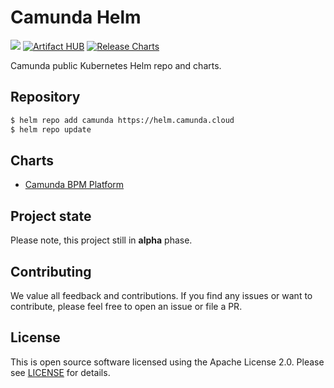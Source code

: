 # Camunda Helm
[![](https://img.shields.io/badge/Community%20Extension-An%20open%20source%20community%20maintained%20project-FF4700)](https://github.com/camunda-community-hub/community) [![Artifact HUB](https://img.shields.io/endpoint?url=https://artifacthub.io/badge/repository/camunda)](https://artifacthub.io/packages/search?repo=camunda) [![Release Charts](https://github.com/camunda/camunda-helm/workflows/Release%20Charts/badge.svg)](https://github.com/camunda-community-hub/camunda-helm/actions)

Camunda public Kubernetes Helm repo and charts.

## Repository

```sh
$ helm repo add camunda https://helm.camunda.cloud
$ helm repo update
```

## Charts

* [Camunda BPM Platform](./charts/camunda-bpm-platform)

## Project state

Please note, this project still in **alpha** phase.

## Contributing
We value all feedback and contributions. If you find any issues or want to contribute, please feel free to open an issue or file a PR. 

## License
This is open source software licensed using the Apache License 2.0. Please see [LICENSE](LICENSE) for details.
